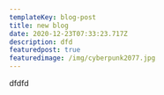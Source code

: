 ```yaml
---
templateKey: blog-post
title: new blog
date: 2020-12-23T07:33:23.717Z
description: dfd
featuredpost: true
featuredimage: /img/cyberpunk2077.jpg
---
```

dfdfd